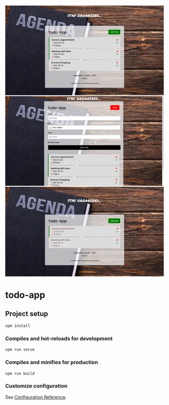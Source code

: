 ![](ToDo-App-NoDB-1.jpg)
![](ToDo-App-NoDB-2.jpg)
![](ToDo-App-NoDB-3.jpg)




# todo-app

## Project setup
```
npm install
```

### Compiles and hot-reloads for development
```
npm run serve
```

### Compiles and minifies for production
```
npm run build
```

### Customize configuration
See [Configuration Reference](https://cli.vuejs.org/config/).
